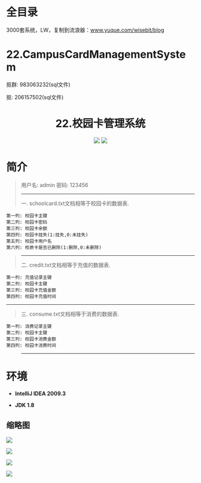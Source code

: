 # 全目录

3000套系统，LW，复制到流浪器：www.yuque.com/wisebit/blog

# 22.CampusCardManagementSystem

<p>抠群: 983063232(sql文件)</p>
<p>抠: 206157502(sql文件)</p>

<p><h1 align="center">22.校园卡管理系统</h1></p>

<p align="center">
	<img src="https://img.shields.io/badge/jdk-1.8-orange.svg"/>
    <img src="https://img.shields.io/badge/swing-1.8-lightgrey.svg"/>
</p>

# 简介
>
> 用户名: admin  密码: 123456
> 
>------------------------------------------------------------------------------------------------------------------------
>一. schoolcard.txt文档相等于校园卡的数据表.

    第一列: 校园卡主键
    第二列: 校园卡密码
    第三列: 校园卡余额
    第四列: 校园卡挂失(1:挂失,0:未挂失)
    第五列: 校园卡用户名
    第六列: 校原卡是否已删除(1:删除,0:未删除)

>------------------------------------------------------------------------------------------------------------------------
>二. credit.txt文档相等于充值的数据表.

    第一列: 充值记录主键
    第二列: 校园卡主键
    第三列: 校园卡充值金额
    第四列: 校园卡充值时间

------------------------------------------------------------------------------------------------------------------------
>三. consume.txt文档相等于消费的数据表.

    第一列: 消费记录主键
    第二列: 校园卡主键
    第三列: 校园卡消费金额
    第四列: 校园卡消费时间
>------------------------------------------------------------------------------------------------------------------------




# 环境

- <b>IntelliJ IDEA 2009.3</b>

- <b>JDK 1.8</b>


## 缩略图

![](https://bitwise.oss-cn-heyuan.aliyuncs.com/2024/9/10/6864af2b-1ff9-45c2-92d0-2b2beebe6542.png)

![](https://bitwise.oss-cn-heyuan.aliyuncs.com/2024/9/10/81db60d2-6629-4f1d-bcac-4a42216d7296.png)

![](https://bitwise.oss-cn-heyuan.aliyuncs.com/2024/9/10/50680fc3-a577-4099-be9f-6e83f17003f1.png)

![](https://bitwise.oss-cn-heyuan.aliyuncs.com/2024/9/10/e67dd7aa-5373-4d31-a8c5-a80b9fe182b3.png)

